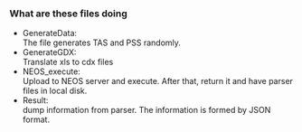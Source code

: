 ### What are these files doing ###

* GenerateData:  
The file generates TAS and PSS randomly.
* GenerateGDX:  
Translate xls to cdx files
* NEOS_execute:  
Upload to NEOS server and execute. After that, return it and have parser files in local disk.
* Result:  
dump information from parser. The information is formed by JSON format.